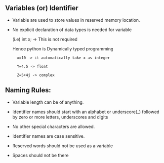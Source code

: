 Variables (or) Identifier 
-------------------------
  

- Variable are used to store values in reserved memory location. 

- No explicit declaration of data types is needed for variable 

	(i.e) int x; -> This is not required 

	Hence python is Dynamically typed programming 

		x=10 -> it automatically take x as integer 

		Y=4.5 -> float 

		Z=5+4j -> complex 


Naming Rules: 
-------------

- Variable length can be of anything. 

- Identifier names should start with an alphabet or underscore(_) followed by zero or more letters, underscores and digits 

- No other special characters are allowed. 

- Identifier names are case sensitive. 

- Reserved words should not be used as a variable 

- Spaces should not be there 
